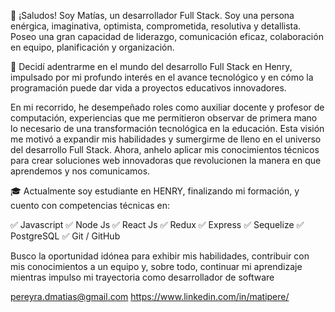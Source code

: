 👋 ¡Saludos! Soy Matías, un desarrollador Full Stack.
Soy una persona enérgica, imaginativa, optimista, comprometida, resolutiva y detallista. Poseo una gran capacidad de liderazgo, comunicación eficaz, colaboración en equipo, planificación y organización.

🌱 Decidí adentrarme en el mundo del desarrollo Full Stack en Henry, impulsado por mi profundo interés en el avance tecnológico y en cómo la programación puede dar vida a proyectos educativos innovadores.

En mi recorrido, he desempeñado roles como auxiliar docente y profesor de computación, experiencias que me permitieron observar de primera mano lo necesario de una transformación tecnológica en la educación. Esta visión me motivó a expandir mis habilidades y sumergirme de lleno en el universo del desarrollo Full Stack. Ahora, anhelo aplicar mis conocimientos técnicos para crear soluciones web innovadoras que revolucionen la manera en que aprendemos y nos comunicamos.

🎓 Actualmente soy estudiante en HENRY, finalizando mi formación, y cuento con competencias técnicas en:

✅ Javascript
✅ Node Js
✅ React Js
✅ Redux
✅ Express
✅ Sequelize
✅ PostgreSQL
✅ Git / GitHub


Busco la oportunidad idónea para exhibir mis habilidades, contribuir con mis conocimientos a un equipo y, sobre todo, continuar mi aprendizaje mientras impulso mi trayectoria como desarrollador de software

pereyra.dmatias@gmail.com
https://www.linkedin.com/in/matipere/
